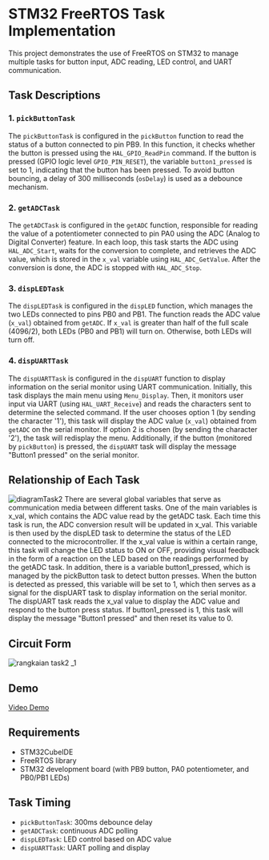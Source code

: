 # STM32 FreeRTOS Task Implementation

This project demonstrates the use of FreeRTOS on STM32 to manage multiple tasks for button input, ADC reading, LED control, and UART communication.

## Task Descriptions

### 1. `pickButtonTask`
The `pickButtonTask` is configured in the `pickButton` function to read the status of a button connected to pin PB9. In this function, it checks whether the button is pressed using the `HAL_GPIO_ReadPin` command. If the button is pressed (GPIO logic level `GPIO_PIN_RESET`), the variable `button1_pressed` is set to 1, indicating that the button has been pressed. To avoid button bouncing, a delay of 300 milliseconds (`osDelay`) is used as a debounce mechanism.

### 2. `getADCTask`
The `getADCTask` is configured in the `getADC` function, responsible for reading the value of a potentiometer connected to pin PA0 using the ADC (Analog to Digital Converter) feature. In each loop, this task starts the ADC using `HAL_ADC_Start`, waits for the conversion to complete, and retrieves the ADC value, which is stored in the `x_val` variable using `HAL_ADC_GetValue`. After the conversion is done, the ADC is stopped with `HAL_ADC_Stop`.

### 3. `dispLEDTask`
The `dispLEDTask` is configured in the `dispLED` function, which manages the two LEDs connected to pins PB0 and PB1. The function reads the ADC value (`x_val`) obtained from `getADC`. If `x_val` is greater than half of the full scale (4096/2), both LEDs (PB0 and PB1) will turn on. Otherwise, both LEDs will turn off.

### 4. `dispUARTTask`
The `dispUARTTask` is configured in the `dispUART` function to display information on the serial monitor using UART communication. Initially, this task displays the main menu using `Menu_Display`. Then, it monitors user input via UART (using `HAL_UART_Receive`) and reads the characters sent to determine the selected command. If the user chooses option 1 (by sending the character '1'), this task will display the ADC value (`x_val`) obtained from `getADC` on the serial monitor. If option 2 is chosen (by sending the character '2'), the task will redisplay the menu. Additionally, if the button (monitored by `pickButton`) is pressed, the `dispUART` task will display the message "Button1 pressed" on the serial monitor.

## Relationship of Each Task
![diagramTask2](https://github.com/user-attachments/assets/68eb9d9a-94a8-4d0d-af82-6e954e533007)
There are several global variables that serve as communication media between different tasks. One of the main variables is x_val, which contains the ADC value read by the getADC task. Each time this task is run, the ADC conversion result will be updated in x_val. This variable is then used by the dispLED task to determine the status of the LED connected to the microcontroller. If the x_val value is within a certain range, this task will change the LED status to ON or OFF, providing visual feedback in the form of a reaction on the LED based on the readings performed by the getADC task. In addition, there is a variable button1_pressed, which is managed by the pickButton task to detect button presses. When the button is detected as pressed, this variable will be set to 1, which then serves as a signal for the dispUART task to display information on the serial monitor. The dispUART task reads the x_val value to display the ADC value and respond to the button press status. If button1_pressed is 1, this task will display the message "Button1 pressed" and then reset its value to 0.

## Circuit Form
![rangkaian task2 _1](https://github.com/user-attachments/assets/c2cd3c36-fb53-4f18-9ab8-b967d644f520)

## Demo
[Video Demo](https://github.com/user-attachments/assets/34532c0e-67eb-49d9-9f2c-41c9011d42c2)

## Requirements
- STM32CubeIDE
- FreeRTOS library
- STM32 development board (with PB9 button, PA0 potentiometer, and PB0/PB1 LEDs)

## Task Timing
- `pickButtonTask`: 300ms debounce delay
- `getADCTask`: continuous ADC polling
- `dispLEDTask`: LED control based on ADC value
- `dispUARTTask`: UART polling and display

